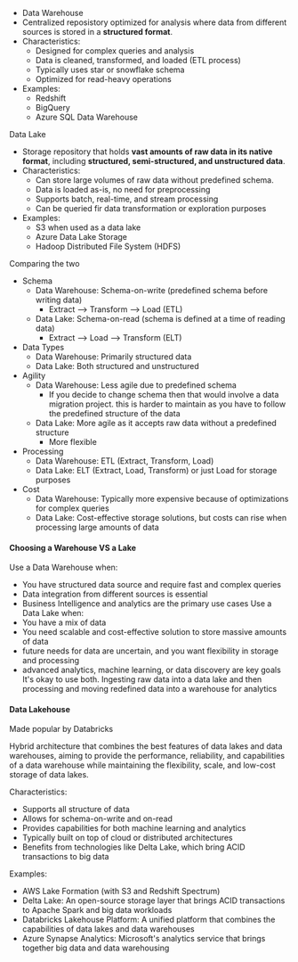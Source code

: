 - Data Warehouse
- Centralized reposistory optimized for analysis where data from different sources is stored in a **structured format**.
- Characteristics:
	- Designed for complex queries and analysis
	- Data is cleaned, transformed, and loaded (ETL process)
	- Typically uses star or snowflake schema
	- Optimized for read-heavy operations
- Examples:
	- Redshift
	- BigQuery
	- Azure SQL Data Warehouse

Data Lake
- Storage repository that holds **vast amounts of raw data in its native format**, including **structured, semi-structured, and unstructured data**.
- Characteristics:
	- Can store large volumes of raw data without predefined schema.
	- Data is loaded as-is, no need for preprocessing
	- Supports batch, real-time, and stream processing
	- Can be queried fir data transformation or exploration purposes
- Examples:
	- S3 when used as a data lake
	- Azure Data Lake Storage
	- Hadoop Distributed File System (HDFS)

Comparing the two
- Schema
	- Data Warehouse: Schema-on-write (predefined schema before writing data)
		- Extract --> Transform --> Load (ETL)
	- Data Lake: Schema-on-read (schema is defined at a time of reading data)
		- Extract --> Load --> Transform (ELT)
- Data Types
	- Data Warehouse: Primarily structured data
	- Data Lake: Both structured and unstructured
- Agility
	- Data Warehouse: Less agile due to predefined schema
		- If you decide to change schema then that would involve a data migration project. this is harder to maintain as you have to follow the predefined structure of the data
	- Data Lake: More agile as it accepts raw data without a predefined structure
		- More flexible
- Processing
	- Data Warehouse: ETL (Extract, Transform, Load)
	- Data Lake: ELT (Extract, Load, Transform) or just Load for storage purposes
- Cost
	- Data Warehouse: Typically more expensive because of optimizations for complex queries
	- Data Lake: Cost-effective storage solutions, but costs can rise when processing large amounts of data

#### **Choosing a Warehouse VS a Lake**

Use a Data Warehouse when:
- You have structured data source and require fast and complex queries
- Data integration from different sources is essential
- Business Intelligence and analytics are the primary use cases
Use a Data Lake when:
- You have a mix of data
- You need scalable and cost-effective solution to store massive amounts of data
- future needs for data are uncertain, and you want flexibility in storage and processing
- advanced analytics, machine learning, or data discovery are key goals
It's okay to use both. Ingesting raw data into a data lake and then processing and moving redefined data into a warehouse for analytics
#### **Data Lakehouse**

Made popular by Databricks

Hybrid architecture that combines the best features of data lakes and data warehouses, aiming to provide the performance, reliability, and capabilities of a data warehouse while maintaining the flexibility, scale, and low-cost storage of data lakes.

Characteristics:
- Supports all structure of data
- Allows for schema-on-write and on-read
- Provides capabilities for both machine learning and analytics
- Typically built on top of cloud or distributed architectures
- Benefits from technologies like Delta Lake, which bring ACID transactions to big data

Examples:
- AWS Lake Formation (with S3 and Redshift Spectrum)
- Delta Lake: An open-source storage layer that brings ACID transactions to Apache Spark and big data workloads
- Databricks Lakehouse Platform: A unified platform that combines the capabilities of data lakes and data warehouses
- Azure Synapse Analytics: Microsoft's analytics service that brings together big data and data warehousing